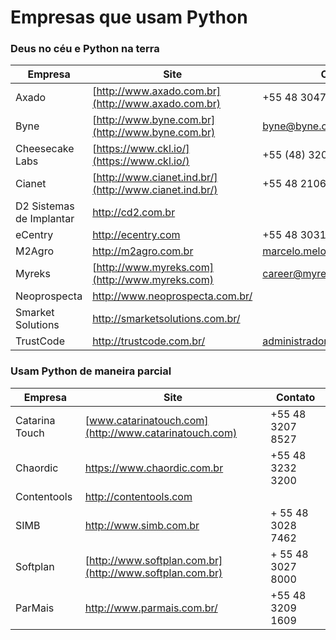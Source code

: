 # Empresas que usam Python

### Deus no céu e Python na terra

Empresa | Site | Contato
 --- | --- | ---
Axado | [http://www.axado.com.br](http://www.axado.com.br) | +55 48 3047 4704
Byne | [http://www.byne.com.br](http://www.byne.com.br) | byne@byne.com.br
Cheesecake Labs | [https://www.ckl.io/](https://www.ckl.io/) | +55 (48) 3206-5246
Cianet | [http://www.cianet.ind.br/](http://www.cianet.ind.br/) | +55 48 2106 0101
D2 Sistemas de Implantar | [http://cd2.com.br ](http://cd2.com.br) |
eCentry | [http://ecentry.com ](http://ecentry.com) | +55 48 3031 6200
M2Agro | [http://m2agro.com.br ](http://m2agro.com.br) | marcelo.melo@m2agro.com.br
Myreks | [http://www.myreks.com](http://www.myreks.com) | career@myreks.com
Neoprospecta | [http://www.neoprospecta.com.br/ ](http://www.neoprospecta.com.br/) |
Smarket Solutions | [http://smarketsolutions.com.br/ ](http://smarketsolutions.com.br/) |
TrustCode | [http://trustcode.com.br/ ](http://trustcode.com.br/) | administrador@trustcode.com.br

### Usam Python de maneira parcial

Empresa | Site | Contato
 --- | --- | ---
Catarina Touch | [www.catarinatouch.com](http://www.catarinatouch.com) | +55 48 3207 8527
Chaordic | [https://www.chaordic.com.br ](https://www.chaordic.com.br) | +55 48 3232 3200
Contentools | [http://contentools.com ](http://contentools.com) |
SIMB | [http://www.simb.com.br ](http://www.simb.com.br) | + 55 48 3028 7462
Softplan | [http://www.softplan.com.br](http://www.softplan.com.br) | + 55 48 3027 8000
ParMais | [http://www.parmais.com.br/ ](http://www.parmais.com.br/) | +55 48 3209 1609
